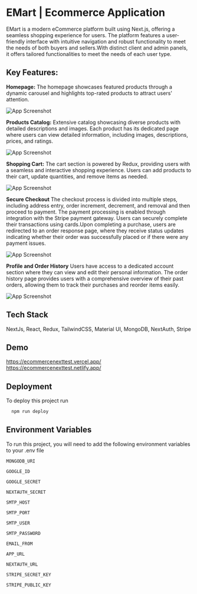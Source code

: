 
# EMart | Ecommerce Application

EMart is a modern eCommerce platform built using Next.js, offering a seamless shopping experience for users. The platform features a user-friendly interface with intuitive navigation and robust functionality to meet the needs of both buyers and sellers.With distinct client and admin panels, it offers tailored functionalities to meet the needs of each user type.

## Key Features:

**Homepage:**  The homepage showcases featured products through a dynamic carousel and highlights top-rated products to attract users' attention.

![App Screenshot](https://ik.imagekit.io/birat22/Screenshot%20(1717).png)



**Products Catalog:** Extensive catalog showcasing diverse products with detailed descriptions and images. Each product has its dedicated page where users can view detailed information, including images, descriptions, prices, and ratings.

![App Screenshot](https://ik.imagekit.io/birat22/Screenshot%20(1718).png)



**Shopping Cart:**  The cart section is powered by Redux, providing users with a seamless and interactive shopping experience. Users can add products to their cart, update quantities, and remove items as needed.

![App Screenshot](https://ik.imagekit.io/birat22/Screenshot%20(1720).png)

**Secure Checkout** The checkout process is divided into multiple steps, including address entry, order increment, decrement, and removal and then proceed to payment. The payment processing is enabled through integration with the Stripe payment gateway. Users can securely complete their transactions using cards.Upon completing a purchase, users are redirected to an order response page, where they receive status updates indicating whether their order was successfully placed or if there were any payment issues.

![App Screenshot](https://ik.imagekit.io/birat22/Screenshot%20(1722).png)

**Profile and Order History**  Users have access to a dedicated account section where they can view and edit their personal information. The order history page provides users with a comprehensive overview of their past orders, allowing them to track their purchases and reorder items easily.

![App Screenshot](https://ik.imagekit.io/birat22/Screenshot%20(1721).png)


## Tech Stack

NextJs, React, Redux, TailwindCSS, Material UI, MongoDB, NextAuth, Stripe


## Demo

https://ecommercenexttest.vercel.app/
https://ecommercenexttest.netlify.app/


## Deployment

To deploy this project run

```bash
  npm run deploy
```


## Environment Variables

To run this project, you will need to add the following environment variables to your .env file

`MONGODB_URI`

`GOOGLE_ID`

`GOOGLE_SECRET`

`NEXTAUTH_SECRET`

`SMTP_HOST`

`SMTP_PORT`

`SMTP_USER`

`SMTP_PASSWORD`

`EMAIL_FROM`

`APP_URL`

`NEXTAUTH_URL`

`STRIPE_SECRET_KEY`

`STRIPE_PUBLIC_KEY`


